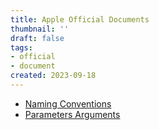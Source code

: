```yaml
---
title: Apple Official Documents
thumbnail: ''
draft: false
tags:
- official
- document
created: 2023-09-18
---
```


* [Naming Conventions](Naming%20Conventions.md)
* [Parameters Arguments](Parameters%20Arguments.md)
